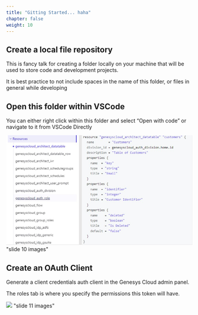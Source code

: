 ```yaml
---
title: "Gitting Started... haha"
chapter: false
weight: 10
---
```


## Create a local file repository

This is fancy talk for creating a folder locally on your machine that will be used to store code and development projects.​

It is best practice to not include spaces in the name of this folder, or files in general while developing

## Open this folder within VSCode

You can either right click within this folder and select “Open with code” or navigate to it from VSCode Directly

![](/content/images/Intro_view.png) "slide 10 images"

## Create an OAuth Client
Generate a client credentials auth client in the Genesys Cloud admin panel.​

The roles tab is where you specify the permissions this token will have.

![](images/Intro_view.png) "slide 11 images"
